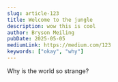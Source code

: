 ```yaml
---
slug: article-123
title: Welcome to the jungle
description: wow this is cool
author: Bryson Meiling
pubDate: 2025-05-05
mediumLink: https://medium.com/123
keywords: ["okay", "why"]
---
```

Why is the world so strange?